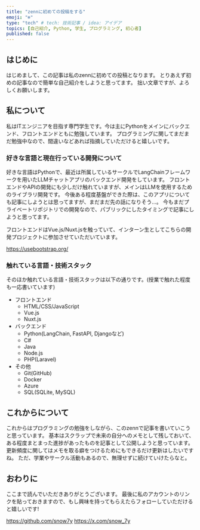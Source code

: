 ```yaml
---
title: "zennに初めての投稿をする"
emoji: "❄️"
type: "tech" # tech: 技術記事 / idea: アイデア
topics: [自己紹介, Python, 学生, プログラミング, 初心者]
published: false
---
```


## はじめに

はじめまして、この記事は私のzennに初めての投稿となります。
とりあえず初めの記事なので簡単な自己紹介をしようと思ってます。
拙い文章ですが、よろしくお願いします。

## 私について

私はITエンジニアを目指す専門学生です。今は主にPythonをメインにバックエンド、フロントエンドともに勉強しています。
プログラミングに関してまだまだ勉強中なので、間違いなどあれば指摘していただけると嬉しいです。

### 好きな言語と現在行っている開発について

好きな言語はPythonで、最近は所属しているサークルでLangChainフレームワークを用いたLLMチャットアプリのバックエンド開発をしています。
フロントエンドやAPIの開発にも少しだけ触れていますが、メインはLLMを使用するためのライブラリ開発です。
今後ある程度基盤ができた際は、このアプリについても記事にしようとは思ってますが、まだまだ先の話になりそう...。
今もまだプライベートリポジトリでの開発なので、パブリックにしたタイミングで記事にしようと思ってます。

フロントエンドはVue.js/Nuxt.jsを触っていて、インターン生としてこちらの開発プロジェクトに参加させていただいています。

https://usebootstrap.org/

### 触れている言語・技術スタック

そのほか触れている言語・技術スタックは以下の通りです。(授業で触れた程度も一応書いています)

- フロントエンド
  - HTML/CSS/JavaScript
  - Vue.js
  - Nuxt.js
- バックエンド
  - Python(LangChain, FastAPI, Djangoなど)
  - C#
  - Java
  - Node.js
  - PHP(Laravel)
- その他
  - Git(GitHub)
  - Docker
  - Azure
  - SQL(SQLite, MySQL)

## これからについて

これからはプログラミングの勉強をしながら、このzennで記事を書いていこうと思っています。
基本はスクラップで未来の自分へのメモとして残しておいて、ある程度まとまった進捗があったものを記事として公開しようと思っています。
更新頻度に関してはメモを取る癖をつけるためにもできるだけ更新はしたいですね。
ただ、学業やサークル活動もあるので、無理せずに続けていけたらなと。

## おわりに

ここまで読んでいただきありがとうございます。
最後に私のアカウントのリンクを貼っておきますので、もし興味を持ってもらえたらフォローしていただけると嬉しいです!

https://github.com/snow7y
https://x.com/snow_7y
